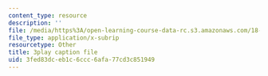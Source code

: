```yaml
---
content_type: resource
description: ''
file: /media/https%3A/open-learning-course-data-rc.s3.amazonaws.com/18-065-matrix-methods-in-data-analysis-signal-processing-and-machine-learning-spring-2018/3fed83dceb1c6ccc6afa77cd3c851949_cxTmmasBiC8.srt
file_type: application/x-subrip
resourcetype: Other
title: 3play caption file
uid: 3fed83dc-eb1c-6ccc-6afa-77cd3c851949
---
```

